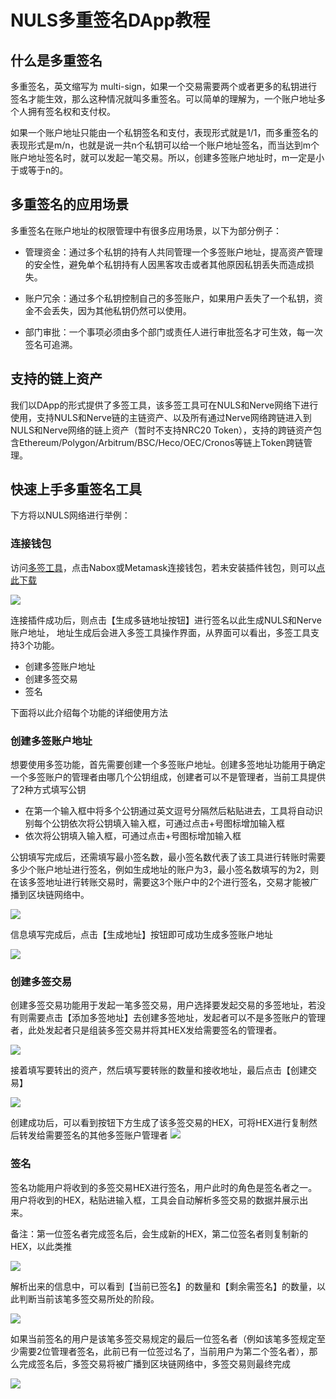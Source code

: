 # NULS多重签名DApp教程

## 什么是多重签名

多重签名，英文缩写为 multi-sign，如果一个交易需要两个或者更多的私钥进行签名才能生效，那么这种情况就叫多重签名。可以简单的理解为，一个账户地址多个人拥有签名权和支付权。

如果一个账户地址只能由一个私钥签名和支付，表现形式就是1/1，而多重签名的表现形式是m/n，也就是说一共n个私钥可以给一个账户地址签名，而当达到m个账户地址签名时，就可以发起一笔交易。所以，创建多签账户地址时，m一定是小于或等于n的。


## 多重签名的应用场景 

多重签名在账户地址的权限管理中有很多应用场景，以下为部分例子：

* 管理资金：通过多个私钥的持有人共同管理一个多签账户地址，提高资产管理的安全性，避免单个私钥持有人因黑客攻击或者其他原因私钥丢失而造成损失。

* 账户冗余：通过多个私钥控制自己的多签账户，如果用户丢失了一个私钥，资金不会丢失，因为其他私钥仍然可以使用。

* 部门审批：一个事项必须由多个部门或责任人进行审批签名才可生效，每一次签名可追溯。

## 支持的链上资产

我们以DApp的形式提供了多签工具，该多签工具可在NULS和Nerve网络下进行使用，支持NULS和Nerve链的主链资产、以及所有通过Nerve网络跨链进入到NULS和Nerve网络的链上资产（暂时不支持NRC20 Token），支持的跨链资产包含Ethereum/Polygon/Arbitrum/BSC/Heco/OEC/Cronos等链上Token跨链管理。

## 快速上手多重签名工具 

下方将以NULS网络进行举例：

### 连接钱包
访问[多签工具](https://sign.nuls.io)，点击Nabox或Metamask连接钱包，若未安装插件钱包，则可以[点此下载](https://chrome.google.com/webstore/detail/nabox-wallet/nknhiehlklippafakaeklbeglecifhad?hl=zh-CN&authuser=2)

![](./g_multi/m1.png)

连接插件成功后，则点击【生成多链地址按钮】进行签名以此生成NULS和Nerve账户地址，
地址生成后会进入多签工具操作界面，从界面可以看出，多签工具支持3个功能。

- 创建多签账户地址  
- 创建多签交易 
- 签名 

下面将以此介绍每个功能的详细使用方法


### 创建多签账户地址
想要使用多签功能，首先需要创建一个多签账户地址。创建多签地址功能用于确定一个多签账户的管理者由哪几个公钥组成，创建者可以不是管理者，当前工具提供了2种方式填写公钥

- 在第一个输入框中将多个公钥通过英文逗号分隔然后粘贴进去，工具将自动识别每个公钥依次将公钥填入输入框，可通过点击+号图标增加输入框
- 依次将公钥填入输入框，可通过点击+号图标增加输入框

公钥填写完成后，还需填写最小签名数，最小签名数代表了该工具进行转账时需要多少个账户地址进行签名，例如生成地址的账户为3，最小签名数填写的为2，则在该多签地址进行转账交易时，需要这3个账户中的2个进行签名，交易才能被广播到区块链网络中。

![](./g_multi/m2.png)

信息填写完成后，点击【生成地址】按钮即可成功生成多签账户地址

![](./g_multi/m3.png)

### 创建多签交易 
创建多签交易功能用于发起一笔多签交易，用户选择要发起交易的多签地址，若没有则需要点击【添加多签地址】去创建多签地址，发起者可以不是多签账户的管理者，此处发起者只是组装多签交易并将其HEX发给需要签名的管理者。

![](./g_multi/m4.png)

接着填写要转出的资产，然后填写要转账的数量和接收地址，最后点击【创建交易】

![](./g_multi/m5.png)

创建成功后，可以看到按钮下方生成了该多签交易的HEX，可将HEX进行复制然后转发给需要签名的其他多签账户管理者 
![](./g_multi/m6.png)

### 签名 
签名功能用户将收到的多签交易HEX进行签名，用户此时的角色是签名者之一。用户将收到的HEX，粘贴进输入框，工具会自动解析多签交易的数据并展示出来。

备注：第一位签名者完成签名后，会生成新的HEX，第二位签名者则复制新的HEX，以此类推

![](./g_multi/m7.png)

解析出来的信息中，可以看到【当前已签名】的数量和【剩余需签名】的数量，以此判断当前该笔多签交易所处的阶段。

![](./g_multi/m8.png)

如果当前签名的用户是该笔多签交易规定的最后一位签名者（例如该笔多签规定至少需要2位管理者签名，此前已有一位签过名了，当前用户为第二个签名者），那么完成签名后，多签交易将被广播到区块链网络中，多签交易则最终完成

![](./g_multi/m9.png)
